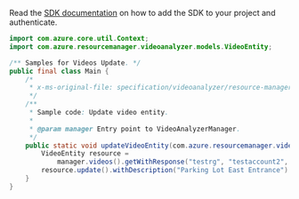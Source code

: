 Read the [SDK documentation](https://github.com/Azure/azure-sdk-for-java/blob/azure-resourcemanager-videoanalyzer_1.0.0-beta.3/sdk/videoanalyzer/azure-resourcemanager-videoanalyzer/README.md) on how to add the SDK to your project and authenticate.

```java
import com.azure.core.util.Context;
import com.azure.resourcemanager.videoanalyzer.models.VideoEntity;

/** Samples for Videos Update. */
public final class Main {
    /*
     * x-ms-original-file: specification/videoanalyzer/resource-manager/Microsoft.Media/preview/2021-11-01-preview/examples/video-patch.json
     */
    /**
     * Sample code: Update video entity.
     *
     * @param manager Entry point to VideoAnalyzerManager.
     */
    public static void updateVideoEntity(com.azure.resourcemanager.videoanalyzer.VideoAnalyzerManager manager) {
        VideoEntity resource =
            manager.videos().getWithResponse("testrg", "testaccount2", "video1", Context.NONE).getValue();
        resource.update().withDescription("Parking Lot East Entrance").apply();
    }
}
```
